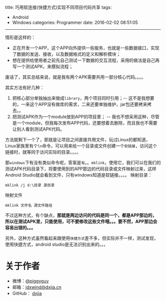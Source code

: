 title: 巧用软连接(快捷方式)实现不同项目代码共享
tags:
  - Android
  - Windows
categories: Programmer
date: 2016-02-02 08:51:05
---
情形是这样的：
- 正在开发一个APP，这个APP向外提供一些服务，也就是一些数据接口，实现了数据的发送、接收，以及数据格式的定义和解析模块；
- 想在提供给使用者之前先自己测试一下数据的交互流程，采用的做法是自己再写一个测试APK，来模拟流程；
<!--more-->

废话了，其实总结来说，就是我有两个APK需要共用一部分核心代码。。。。

其实方法有好几种：
1. 把核心部分单独抽出来做成`library`，两个项目同时引用；-- 这不是我想要的，一来这个APP没有做库的需求，二来还要单独维护，jar包还要拷来拷去。。
2. 把测试APK作为一个module放到APP的项目里； -- 我也不想采用这种，尽管是一个module，但我每次发布APP代码，还要想着去删除，而且我也不需要让别人看到测试APK代码。

方法就剩下一个了，那就是让项目之间直接共用文件，玩过Linux的都知道，Linux家族里有个`ln`命令，可以用来给一个目录或文件创建一个`软链接`，访问这个链接时，就等同于访问实际的目录。。。。

那`windows`下有没有类似命令呢，答案是`有`。。`mklink`，使用它，我们可以在我们的测试APK代码目录下，将要使用到的APP那边的代码目录或文件映射过来，这样Android Studio就会看到文件，只有windows知道是软链接。。。。
映射目录：
```
mklink /j d:\目录 源目录
```
映射文件
```
mklink 文件名 源文件路径
```

不过这种方式，有个缺点，**那就是两边访问的代码是同一个，都是APP那边的，所以在测试APK里，只能使用，可不要修改这些文件哦。。。要不然，APP那边会容易出错的。。。**


另外，这种方式虽然看起来跟使用`快捷方式`差不多，但实际并不一样，测试发现，使用快捷方式，android studio是无法识别出来的。。。


# 关于作者
- 微博：[@piggyguy](http://weibo.com/u/2139052944)
- 邮箱：<jdxwind@dxjia.cn>
- GitHub： [dxjia](https://github.com/dxjia)

